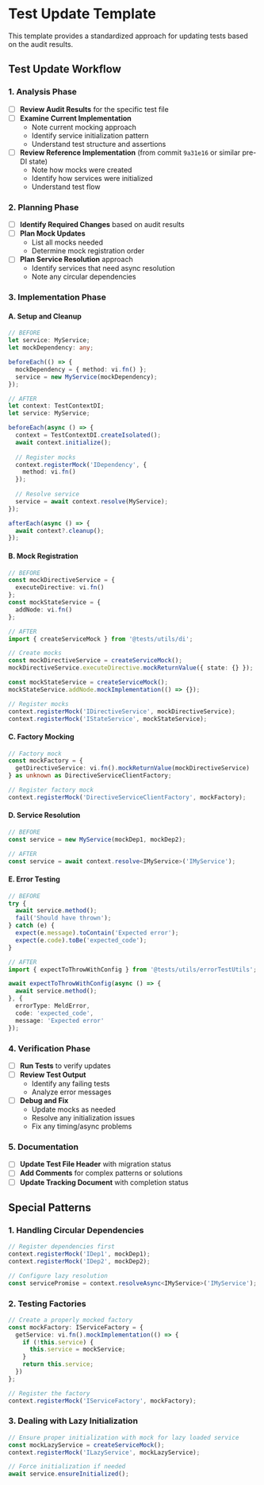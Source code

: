 # Test Update Template

This template provides a standardized approach for updating tests based on the audit results.

## Test Update Workflow

### 1. Analysis Phase

- [ ] **Review Audit Results** for the specific test file
- [ ] **Examine Current Implementation**
  - Note current mocking approach
  - Identify service initialization pattern
  - Understand test structure and assertions
- [ ] **Review Reference Implementation** (from commit `9a31e16` or similar pre-DI state)
  - Note how mocks were created
  - Identify how services were initialized
  - Understand test flow

### 2. Planning Phase

- [ ] **Identify Required Changes** based on audit results
- [ ] **Plan Mock Updates**
  - List all mocks needed
  - Determine mock registration order
- [ ] **Plan Service Resolution** approach
  - Identify services that need async resolution
  - Note any circular dependencies

### 3. Implementation Phase

#### A. Setup and Cleanup

```typescript
// BEFORE
let service: MyService;
let mockDependency: any;

beforeEach(() => {
  mockDependency = { method: vi.fn() };
  service = new MyService(mockDependency);
});

// AFTER
let context: TestContextDI;
let service: MyService;

beforeEach(async () => {
  context = TestContextDI.createIsolated();
  await context.initialize();
  
  // Register mocks
  context.registerMock('IDependency', {
    method: vi.fn()
  });
  
  // Resolve service
  service = await context.resolve(MyService);
});

afterEach(async () => {
  await context?.cleanup();
});
```

#### B. Mock Registration

```typescript
// BEFORE
const mockDirectiveService = {
  executeDirective: vi.fn()
};
const mockStateService = {
  addNode: vi.fn()
};

// AFTER
import { createServiceMock } from '@tests/utils/di';

// Create mocks
const mockDirectiveService = createServiceMock();
mockDirectiveService.executeDirective.mockReturnValue({ state: {} });

const mockStateService = createServiceMock();
mockStateService.addNode.mockImplementation(() => {});

// Register mocks
context.registerMock('IDirectiveService', mockDirectiveService);
context.registerMock('IStateService', mockStateService);
```

#### C. Factory Mocking

```typescript
// Factory mock
const mockFactory = {
  getDirectiveService: vi.fn().mockReturnValue(mockDirectiveService)
} as unknown as DirectiveServiceClientFactory;

// Register factory mock
context.registerMock('DirectiveServiceClientFactory', mockFactory);
```

#### D. Service Resolution

```typescript
// BEFORE
const service = new MyService(mockDep1, mockDep2);

// AFTER
const service = await context.resolve<IMyService>('IMyService');
```

#### E. Error Testing

```typescript
// BEFORE
try {
  await service.method();
  fail('Should have thrown');
} catch (e) {
  expect(e.message).toContain('Expected error');
  expect(e.code).toBe('expected_code');
}

// AFTER
import { expectToThrowWithConfig } from '@tests/utils/errorTestUtils';

await expectToThrowWithConfig(async () => {
  await service.method();
}, {
  errorType: MeldError,
  code: 'expected_code',
  message: 'Expected error'
});
```

### 4. Verification Phase

- [ ] **Run Tests** to verify updates
- [ ] **Review Test Output**
  - Identify any failing tests
  - Analyze error messages
- [ ] **Debug and Fix**
  - Update mocks as needed
  - Resolve any initialization issues
  - Fix any timing/async problems

### 5. Documentation

- [ ] **Update Test File Header** with migration status
- [ ] **Add Comments** for complex patterns or solutions
- [ ] **Update Tracking Document** with completion status

## Special Patterns

### 1. Handling Circular Dependencies

```typescript
// Register dependencies first
context.registerMock('IDep1', mockDep1);
context.registerMock('IDep2', mockDep2);

// Configure lazy resolution
const servicePromise = context.resolveAsync<IMyService>('IMyService');
```

### 2. Testing Factories

```typescript
// Create a properly mocked factory
const mockFactory: IServiceFactory = {
  getService: vi.fn().mockImplementation(() => {
    if (!this.service) {
      this.service = mockService;
    }
    return this.service;
  })
};

// Register the factory
context.registerMock('IServiceFactory', mockFactory);
```

### 3. Dealing with Lazy Initialization

```typescript
// Ensure proper initialization with mock for lazy loaded service
const mockLazyService = createServiceMock();
context.registerMock('ILazyService', mockLazyService);

// Force initialization if needed
await service.ensureInitialized();
``` 